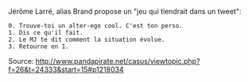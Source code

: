 Jérôme Larré, alias Brand propose un "jeu qui tiendrait dans un tweet":

```
0. Trouve-toi un alter-ego cool. C'est ton perso.
1. Dis ce qu'il fait. 
2. Le MJ te dit comment la situation évolue.
3. Retourne en 1.
```

Source: http://www.pandapirate.net/casus/viewtopic.php?f=26&t=24333&start=15#p1218034
